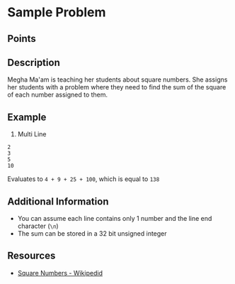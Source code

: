 # Sample Problem

## Points <!-- could be set later -->

## Description
Megha Ma'am is teaching her students about square numbers. She assigns her students with a problem where they need to find the sum of the square of each number assigned to them.

## Example
1. Multi Line
```
2
3
5
10
```
Evaluates to `4 + 9 + 25 + 100`, which is equal to `138`

## Additional Information
- You can assume each line contains only 1 number and the line end character (`\n`)
- The sum can be stored in a 32 bit unsigned integer

## Resources
- [Square Numbers - Wikipedid](https://en.wikipedia.org/wiki/Square_number)